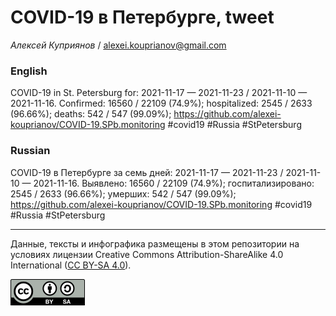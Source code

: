 COVID-19 в Петербурге, tweet
============================

*Алексей Куприянов* /
<a href="mailto:alexei.kouprianov@gmail.com" class="email">alexei.kouprianov@gmail.com</a>

### English

COVID-19 in St. Petersburg for: 2021-11-17 — 2021-11-23 / 2021-11-10 —
2021-11-16. Сonfirmed: 16560 / 22109 (74.9%); hospitalized: 2545 / 2633
(96.66%); deaths: 542 / 547 (99.09%);
<a href="https://github.com/alexei-kouprianov/COVID-19.SPb.monitoring" class="uri">https://github.com/alexei-kouprianov/COVID-19.SPb.monitoring</a>
\#covid19 \#Russia \#StPetersburg

### Russian

COVID-19 в Петербурге за семь дней: 2021-11-17 — 2021-11-23 / 2021-11-10
— 2021-11-16. Выявлено: 16560 / 22109 (74.9%); госпитализировано: 2545 /
2633 (96.66%); умерших: 542 / 547 (99.09%);
<a href="https://github.com/alexei-kouprianov/COVID-19.SPb.monitoring" class="uri">https://github.com/alexei-kouprianov/COVID-19.SPb.monitoring</a>
\#covid19 \#Russia \#StPetersburg

------------------------------------------------------------------------

Данные, тексты и инфографика размещены в этом репозитории на условиях
лицензии Creative Commons Attribution-ShareAlike 4.0 International ([CC
BY-SA 4.0](https://creativecommons.org/licenses/by-sa/4.0/)).

![](../misc/CC-BY-SA-icon.png "CC-BY-SA")
